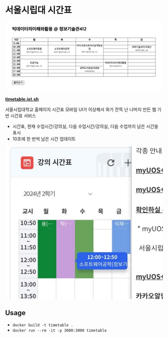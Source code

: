 # 서울시립대 시간표

![](docs/main.png)

**[timetable.ist.sh](https://timetable.ist.sh)**

서울시립대학교 홈페이지 시간표 모바일 UI가 이상해서 화가 잔뜩 난 나머지 만든 웹 기반 시간표 서비스

- 시간표, 현재 수업시간/강의실, 다음 수업시간/강의실, 다음 수업까지 남은 시간을 표시
- 10초에 한 번씩 남은 시간 업데이트

![](docs/bad.jpeg)

## Usage

- `docker build -t timetable .`
- `docker run --rm -it -p 3000:3000 timetable`
